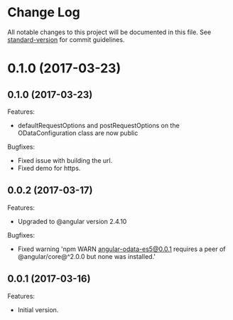 # Change Log

All notable changes to this project will be documented in this file. See [standard-version](https://github.com/conventional-changelog/standard-version) for commit guidelines.

<a name="0.1.0"></a>
# 0.1.0 (2017-03-23)



## 0.1.0 (2017-03-23)

Features:
  - defaultRequestOptions and postRequestOptions on the ODataConfiguration class are now public

Bugfixes:
  - Fixed issue with building the url.
  - Fixed demo for https.


## 0.0.2 (2017-03-17)

Features:
  - Upgraded to @angular version 2.4.10

Bugfixes:
  - Fixed warning 'npm WARN angular-odata-es5@0.0.1 requires a peer of @angular/core@^2.0.0 but none was installed.'


## 0.0.1 (2017-03-16)

Features:
  - Initial version.